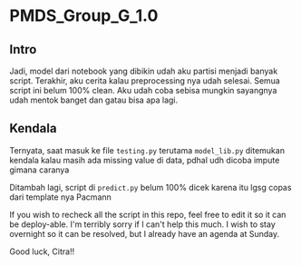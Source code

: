 # PMDS_Group_G_1.0

## Intro

Jadi, model dari notebook yang dibikin udah aku partisi menjadi banyak script. Terakhir, aku cerita kalau preprocessing nya udah selesai.
Semua script ini belum 100% clean. Aku udah coba sebisa mungkin sayangnya udah mentok banget dan gatau bisa apa lagi.

## Kendala
Ternyata, saat masuk ke file `testing.py` terutama `model_lib.py` ditemukan kendala kalau masih ada missing value di data, pdhal udh dicoba impute gimana caranya

Ditambah lagi, script di `predict.py` belum 100% dicek karena itu lgsg copas dari template nya Pacmann

If you wish to recheck all the script in this repo, feel free to edit it so it can be deploy-able. I'm terribly sorry if I can't help this much. I wish to stay overnight so it can be resolved, but I already have an agenda at Sunday.

Good luck, Citra!!
